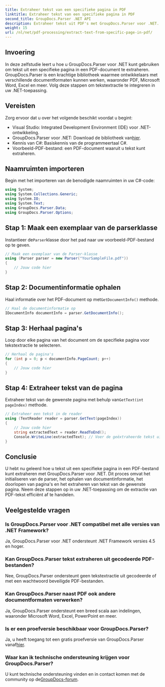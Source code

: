 ```yaml
---
title: Extraheer tekst van een specifieke pagina in PDF
linktitle: Extraheer tekst van een specifieke pagina in PDF
second_title: GroupDocs.Parser .NET API
description: Extraheer tekst uit PDF's met GroupDocs.Parser voor .NET. Haal moeiteloos specifieke pagina-inhoud op met deze krachtige bibliotheek.
weight: 15
url: /nl/net/pdf-processing/extract-text-from-specific-page-in-pdf/
---
```

## Invoering
In deze zelfstudie leert u hoe u GroupDocs.Parser voor .NET kunt gebruiken om tekst uit een specifieke pagina in een PDF-document te extraheren. GroupDocs.Parser is een krachtige bibliotheek waarmee ontwikkelaars met verschillende documentformaten kunnen werken, waaronder PDF, Microsoft Word, Excel en meer. Volg deze stappen om tekstextractie te integreren in uw .NET-toepassing.
## Vereisten
Zorg ervoor dat u over het volgende beschikt voordat u begint:
- Visual Studio: Integrated Development Environment (IDE) voor .NET-ontwikkeling.
-  GroupDocs.Parser voor .NET: Download de bibliotheek van[hier](https://releases.groupdocs.com/parser/net/).
- Kennis van C#: Basiskennis van de programmeertaal C#.
- Voorbeeld-PDF-bestand: een PDF-document waaruit u tekst kunt extraheren.

## Naamruimten importeren
Begin met het importeren van de benodigde naamruimten in uw C#-code:
```csharp
using System;
using System.Collections.Generic;
using System.IO;
using System.Text;
using GroupDocs.Parser.Data;
using GroupDocs.Parser.Options;
```
## Stap 1: Maak een exemplaar van de parserklasse
 Instantieer de`Parser`klasse door het pad naar uw voorbeeld-PDF-bestand op te geven.
```csharp
// Maak een exemplaar van de Parser-klasse
using (Parser parser = new Parser("YourSampleFile.pdf"))
{
    // Jouw code hier
}
```
## Stap 2: Documentinformatie ophalen
 Haal informatie over het PDF-document op met`GetDocumentInfo()` methode.
```csharp
// Haal de documentinformatie op
IDocumentInfo documentInfo = parser.GetDocumentInfo();
```
## Stap 3: Herhaal pagina's
Loop door elke pagina van het document om de specifieke pagina voor tekstextractie te selecteren.
```csharp
// Herhaal de pagina's
for (int p = 0; p < documentInfo.PageCount; p++)
{
    // Jouw code hier
}
```
## Stap 4: Extraheer tekst van de pagina
 Extraheer tekst van de gewenste pagina met behulp van`GetText(int pageIndex)` methode.
```csharp
// Extraheer een tekst in de reader
using (TextReader reader = parser.GetText(pageIndex))
{
    // Jouw code hier
    string extractedText = reader.ReadToEnd();
    Console.WriteLine(extractedText); // Voer de geëxtraheerde tekst uit
}
```

## Conclusie
U hebt nu geleerd hoe u tekst uit een specifieke pagina in een PDF-bestand kunt extraheren met GroupDocs.Parser voor .NET. Dit proces omvat het initialiseren van de parser, het ophalen van documentinformatie, het doorlopen van pagina's en het extraheren van tekst van de gewenste pagina. Neem deze stappen op in uw .NET-toepassing om de extractie van PDF-tekst efficiënt af te handelen.

## Veelgestelde vragen
### Is GroupDocs.Parser voor .NET compatibel met alle versies van .NET Framework?
Ja, GroupDocs.Parser voor .NET ondersteunt .NET Framework versies 4.5 en hoger.
### Kan GroupDocs.Parser tekst extraheren uit gecodeerde PDF-bestanden?
Nee, GroupDocs.Parser ondersteunt geen tekstextractie uit gecodeerde of met een wachtwoord beveiligde PDF-bestanden.
### Kan GroupDocs.Parser naast PDF ook andere documentformaten verwerken?
Ja, GroupDocs.Parser ondersteunt een breed scala aan indelingen, waaronder Microsoft Word, Excel, PowerPoint en meer.
### Is er een proefversie beschikbaar voor GroupDocs.Parser?
 Ja, u heeft toegang tot een gratis proefversie van GroupDocs.Parser vanaf[hier](https://releases.groupdocs.com/).
### Waar kan ik technische ondersteuning krijgen voor GroupDocs.Parser?
 U kunt technische ondersteuning vinden en in contact komen met de community op de[GroupDocs-forum](https://forum.groupdocs.com/c/parser/17).